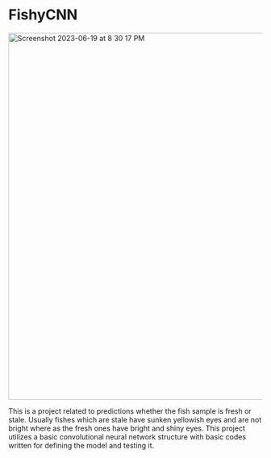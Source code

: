 # FishyCNN
<img width="728" alt="Screenshot 2023-06-19 at 8 30 17 PM" src="https://github.com/VarunRaj1920/FishyCNN/assets/101633273/6e0a37b0-fd70-4f9e-b457-9f5a75200246">

This is a project related to predictions whether the fish sample is fresh or stale. Usually fishes which are stale have sunken yellowish eyes and are not bright where as the fresh ones have bright and shiny eyes. This project utilizes a basic convolutional neural network structure with basic codes written for defining the model and testing it. 
